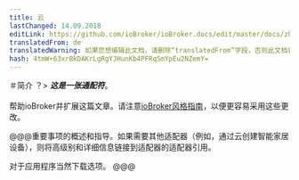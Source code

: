 ```yaml
---
title: 云
lastChanged: 14.09.2018
editLink: https://github.com/ioBroker/ioBroker.docs/edit/master/docs/zh-cn/cloud/README.md
translatedFrom: de
translatedWarning: 如果您想编辑此文档，请删除“translatedFrom”字段，否则此文档将再次自动翻译
hash: 4tmW+63xrBkDAKrLgRgYJHunKb4PFRqSmYpEu2NZemY=
---
```


＃简介
？&gt; ***这是一张通配符***。 <br><br>帮助ioBroker并扩展这篇文章。请注意[ioBroker风格指南](community/styleguidedoc)，以便更容易采用这些更改。

@@@重要事项的概述和指导。如果需要其他适配器（例如，通过云创建智能家居设备），则将高级别和详细信息链接到适配器的适配器引用。

对于应用程序当然下载选项。
@@@